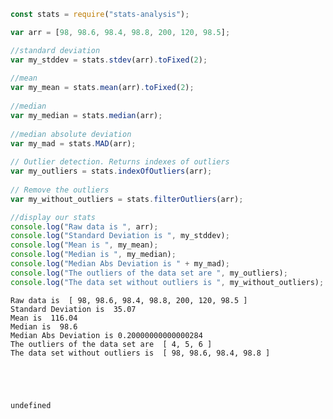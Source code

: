 

```javascript
const stats = require("stats-analysis");

var arr = [98, 98.6, 98.4, 98.8, 200, 120, 98.5];

//standard deviation 
var my_stddev = stats.stdev(arr).toFixed(2);
 
//mean 
var my_mean = stats.mean(arr).toFixed(2);
 
//median 
var my_median = stats.median(arr);
 
//median absolute deviation 
var my_mad = stats.MAD(arr);
 
// Outlier detection. Returns indexes of outliers 
var my_outliers = stats.indexOfOutliers(arr);
 
// Remove the outliers 
var my_without_outliers = stats.filterOutliers(arr);

//display our stats
console.log("Raw data is ", arr);
console.log("Standard Deviation is ", my_stddev);
console.log("Mean is ", my_mean);
console.log("Median is ", my_median);
console.log("Median Abs Deviation is " + my_mad);
console.log("The outliers of the data set are ", my_outliers);
console.log("The data set without outliers is ", my_without_outliers);


```

    Raw data is  [ 98, 98.6, 98.4, 98.8, 200, 120, 98.5 ]
    Standard Deviation is  35.07
    Mean is  116.04
    Median is  98.6
    Median Abs Deviation is 0.20000000000000284
    The outliers of the data set are  [ 4, 5, 6 ]
    The data set without outliers is  [ 98, 98.6, 98.4, 98.8 ]





    undefined


